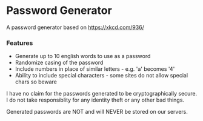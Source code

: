 # Password Generator

A password generator based on https://xkcd.com/936/

### Features
* Generate up to 10 english words to use as a password
* Randomize casing of the password
* Include numbers in place of similar letters - e.g. 'a' becomes '4'
* Ability to include special characters - some sites do not allow special chars so beware


I have no claim for the passwords generated to be cryptographically secure.
I do not take responsiblity for any identity theft or any other bad things.

Generated passwords are NOT and will NEVER be stored on our servers.